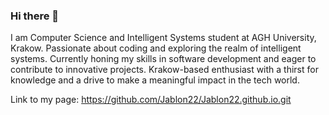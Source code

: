 ### Hi there 👋

I am Computer Science and Intelligent Systems student at AGH University, Krakow. Passionate about coding and exploring the realm of intelligent systems. Currently honing my skills in software development and eager to contribute to innovative projects. Krakow-based enthusiast with a thirst for knowledge and a drive to make a meaningful impact in the tech world.

Link to my page: https://github.com/Jablon22/Jablon22.github.io.git

<!--
**Jablon22/Jablon22** is a ✨ _special_ ✨ repository because its `README.md` (this file) appears on your GitHub profile.

Here are some ideas to get you started:

- 🔭 I’m currently working on ...
- 🌱 I’m currently learning ...
- 👯 I’m looking to collaborate on ...
- 🤔 I’m looking for help with ...
- 💬 Ask me about ...
- 📫 How to reach me: ...
- 😄 Pronouns: ...
- ⚡ Fun fact: ...
-->
